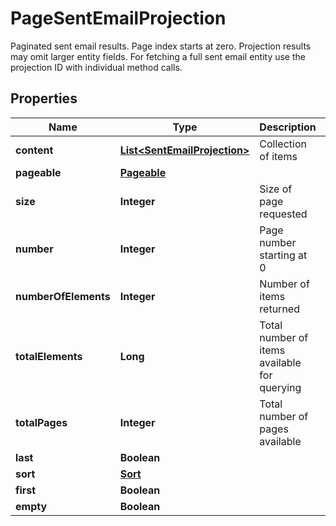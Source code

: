 

# PageSentEmailProjection

Paginated sent email results. Page index starts at zero. Projection results may omit larger entity fields. For fetching a full sent email entity use the projection ID with individual method calls.
## Properties

Name | Type | Description | Notes
------------ | ------------- | ------------- | -------------
**content** | [**List&lt;SentEmailProjection&gt;**](SentEmailProjection) | Collection of items |  [optional]
**pageable** | [**Pageable**](Pageable) |  |  [optional]
**size** | **Integer** | Size of page requested |  [optional]
**number** | **Integer** | Page number starting at 0 |  [optional]
**numberOfElements** | **Integer** | Number of items returned |  [optional]
**totalElements** | **Long** | Total number of items available for querying |  [optional]
**totalPages** | **Integer** | Total number of pages available |  [optional]
**last** | **Boolean** |  |  [optional]
**sort** | [**Sort**](Sort) |  |  [optional]
**first** | **Boolean** |  |  [optional]
**empty** | **Boolean** |  |  [optional]



